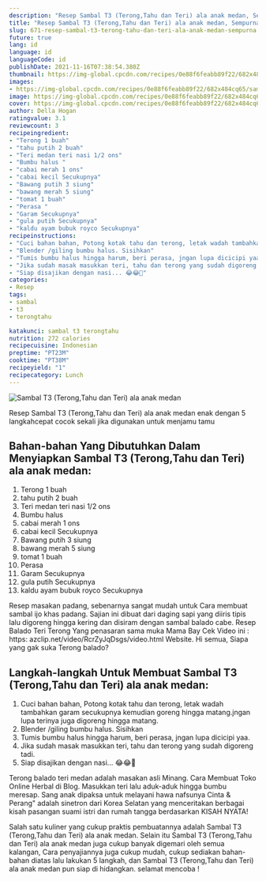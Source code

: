 ```yaml
---
description: "Resep Sambal T3 (Terong,Tahu dan Teri) ala anak medan, Sempurna"
title: "Resep Sambal T3 (Terong,Tahu dan Teri) ala anak medan, Sempurna"
slug: 671-resep-sambal-t3-terong-tahu-dan-teri-ala-anak-medan-sempurna
future: true
lang: id
language: id
languageCode: id
publishDate: 2021-11-16T07:38:54.380Z 
thumbnail: https://img-global.cpcdn.com/recipes/0e88f6feabb89f22/682x484cq65/sambal-t3-terongtahu-dan-teri-ala-anak-medan-foto-resep-utama.png
images:
- https://img-global.cpcdn.com/recipes/0e88f6feabb89f22/682x484cq65/sambal-t3-terongtahu-dan-teri-ala-anak-medan-foto-resep-utama.png
image: https://img-global.cpcdn.com/recipes/0e88f6feabb89f22/682x484cq65/sambal-t3-terongtahu-dan-teri-ala-anak-medan-foto-resep-utama.png
cover: https://img-global.cpcdn.com/recipes/0e88f6feabb89f22/682x484cq65/sambal-t3-terongtahu-dan-teri-ala-anak-medan-foto-resep-utama.png
author: Della Hogan
ratingvalue: 3.1
reviewcount: 3
recipeingredient:
- "Terong 1 buah"
- "tahu putih 2 buah"
- "Teri medan teri nasi 1/2 ons"
- "Bumbu halus "
- "cabai merah 1 ons"
- "cabai kecil Secukupnya"
- "Bawang putih 3 siung"
- "bawang merah 5 siung"
- "tomat 1 buah"
- "Perasa "
- "Garam Secukupnya"
- "gula putih Secukupnya"
- "kaldu ayam bubuk royco Secukupnya"
recipeinstructions:
- "Cuci bahan bahan, Potong kotak tahu dan terong, letak wadah tambahkan garam secukupnya kemudian goreng hingga matang.jngan lupa terinya juga digoreng hingga matang."
- "Blender /giling bumbu halus. Sisihkan"
- "Tumis bumbu halus hingga harum, beri perasa, jngan lupa dicicipi yaa."
- "Jika sudah masak masukkan teri, tahu dan terong yang sudah digoreng tadi."
- "Siap disajikan dengan nasi... 😂😂💖"
categories:
- Resep
tags:
- sambal
- t3
- terongtahu

katakunci: sambal t3 terongtahu 
nutrition: 272 calories
recipecuisine: Indonesian
preptime: "PT23M"
cooktime: "PT38M"
recipeyield: "1"
recipecategory: Lunch
---
```



![Sambal T3 (Terong,Tahu dan Teri) ala anak medan](https://img-global.cpcdn.com/recipes/0e88f6feabb89f22/682x484cq65/sambal-t3-terongtahu-dan-teri-ala-anak-medan-foto-resep-utama.png)

Resep Sambal T3 (Terong,Tahu dan Teri) ala anak medan  enak dengan 5 langkahcepat cocok sekali jika digunakan untuk menjamu tamu

<!--inarticleads1-->

## Bahan-bahan Yang Dibutuhkan Dalam Menyiapkan Sambal T3 (Terong,Tahu dan Teri) ala anak medan:

1. Terong 1 buah
1. tahu putih 2 buah
1. Teri medan teri nasi 1/2 ons
1. Bumbu halus 
1. cabai merah 1 ons
1. cabai kecil Secukupnya
1. Bawang putih 3 siung
1. bawang merah 5 siung
1. tomat 1 buah
1. Perasa 
1. Garam Secukupnya
1. gula putih Secukupnya
1. kaldu ayam bubuk royco Secukupnya

Resep masakan padang, sebenarnya sangat mudah untuk Cara membuat sambal ijo khas padang. Sajian ini dibuat dari daging sapi yang diiris tipis lalu digoreng hingga kering dan disiram dengan sambal balado cabe. Resep Balado Teri Terong Yang penasaran sama muka Mama Bay Cek Video ini : https: azclip.net/video/RcrZyJqDsgs/video.html Website. Hi semua, Siapa yang gak suka Terong balado? 

<!--inarticleads2-->

## Langkah-langkah Untuk Membuat Sambal T3 (Terong,Tahu dan Teri) ala anak medan:

1. Cuci bahan bahan, Potong kotak tahu dan terong, letak wadah tambahkan garam secukupnya kemudian goreng hingga matang.jngan lupa terinya juga digoreng hingga matang.
1. Blender /giling bumbu halus. Sisihkan
1. Tumis bumbu halus hingga harum, beri perasa, jngan lupa dicicipi yaa.
1. Jika sudah masak masukkan teri, tahu dan terong yang sudah digoreng tadi.
1. Siap disajikan dengan nasi... 😂😂💖


Terong balado teri medan adalah masakan asli Minang. Cara Membuat Toko Online Herbal di Blog. Masukkan teri lalu aduk-aduk hingga bumbu meresap. Sang anak dipaksa untuk melayani hawa nafsunya Cinta &amp; Perang&#34; adalah sinetron dari Korea Selatan yang menceritakan berbagai kisah pasangan suami istri dan rumah tangga berdasarkan KISAH NYATA! 

Salah satu kuliner yang cukup praktis pembuatannya adalah  Sambal T3 (Terong,Tahu dan Teri) ala anak medan. Selain itu  Sambal T3 (Terong,Tahu dan Teri) ala anak medan  juga cukup banyak digemari oleh semua kalangan, Cara penyajiannya juga cukup mudah, cukup sediakan bahan-bahan diatas lalu lakukan 5 langkah, dan  Sambal T3 (Terong,Tahu dan Teri) ala anak medan  pun siap di hidangkan. selamat mencoba !
